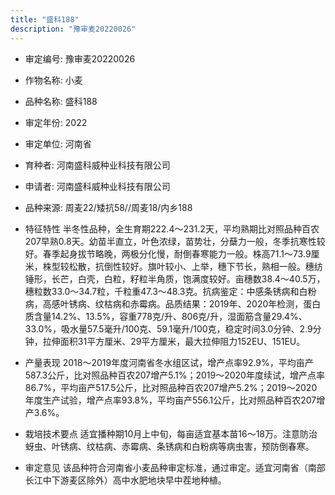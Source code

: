 ```yaml
---
title: "盛科188"
description: "豫审麦20220026"
---
```

* 审定编号:  豫审麦20220026

*  作物名称:  小麦

*  品种名称:  盛科188

*  审定年份:  2022

*  审定单位:  河南省

* 育种者:  河南盛科威种业科技有限公司

*  申请者:  河南盛科威种业科技有限公司

*  品种来源:  周麦22/矮抗58//周麦18/内乡188

*  特征特性
半冬性品种，全生育期222.4～231.2天，平均熟期比对照品种百农207早熟0.8天。幼苗半直立，叶色浓绿，苗势壮，分蘖力一般，冬季抗寒性较好。春季起身拔节略晚，两极分化慢，耐倒春寒能力一般。株高71.1～73.9厘米，株型较松散，抗倒性较好。旗叶较小、上举，穗下节长，熟相一般。穗纺锤形，长芒，白壳，白粒，籽粒半角质，饱满度较好。亩穗数38.4～40.5万，穗粒数33.0～34.7粒，千粒重47.3～48.3克。抗病鉴定：中感条锈病和白粉病，高感叶锈病、纹枯病和赤霉病。品质结果：2019年、2020年检测，蛋白质含量14.2%、13.5%，容重778克/升、806克/升，湿面筋含量29.4%、33.0%，吸水量57.5毫升/100克、59.1毫升/100克，稳定时间3.0分钟、2.9分钟，拉伸面积31平方厘米、29平方厘米，最大拉伸阻力152EU、151EU。

*  产量表现
2018～2019年度河南省冬水组区试，增产点率92.9%，平均亩产587.3公斤，比对照品种百农207增产5.1%；2019～2020年度续试，增产点率86.7%，平均亩产517.5公斤，比对照品种百农207增产5.2%；2019～2020年度生产试验，增产点率93.8%，平均亩产556.1公斤，比对照品种百农207增产3.6%。

*  栽培技术要点
适宜播种期10月上中旬，每亩适宜基本苗16～18万。注意防治蚜虫、叶锈病、纹枯病、赤霉病、条锈病和白粉病等病虫害，预防倒春寒。

*  审定意见
该品种符合河南省小麦品种审定标准，通过审定。适宜河南省（南部长江中下游麦区除外）高中水肥地块早中茬地种植。
